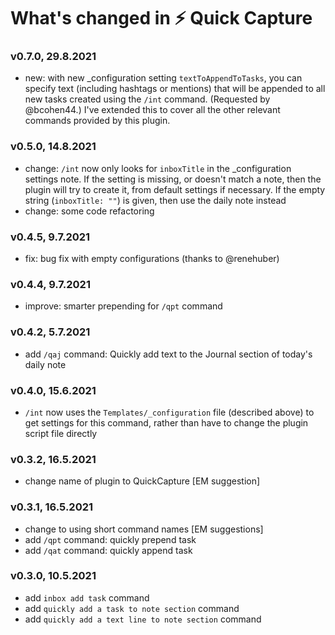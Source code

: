 # What's changed in ⚡️ Quick Capture

### v0.7.0, 29.8.2021
- new: with new _configuration setting `textToAppendToTasks`, you can specify text (including hashtags or mentions) that will be appended to all new tasks created using the `/int` command. (Requested by @bcohen44.)  I've extended this to cover all the other relevant commands provided by this plugin.

### v0.5.0, 14.8.2021
- change: `/int` now only looks for `inboxTitle` in the _configuration settings note. If the setting is missing, or doesn't match a note, then the plugin will try to create it, from default settings if necessary. If the empty string (`inboxTitle: ""`) is given, then use the daily note instead 
- change: some code refactoring

### v0.4.5, 9.7.2021
- fix: bug fix with empty configurations (thanks to @renehuber)

### v0.4.4, 9.7.2021
- improve: smarter prepending for `/qpt` command

### v0.4.2, 5.7.2021
- add `/qaj` command: Quickly add text to the Journal section of today's daily note

### v0.4.0, 15.6.2021
- `/int`  now uses the `Templates/_configuration` file (described above) to get settings for this command, rather than have to change the plugin script file directly

### v0.3.2, 16.5.2021
- change name of plugin to QuickCapture [EM suggestion]

### v0.3.1, 16.5.2021
- change to using short command names [EM suggestions]
- add `/qpt` command: quickly prepend task
- add `/qat` command: quickly append task

### v0.3.0, 10.5.2021
- add `inbox add task` command
- add `quickly add a task to note section` command
- add `quickly add a text line to note section` command
